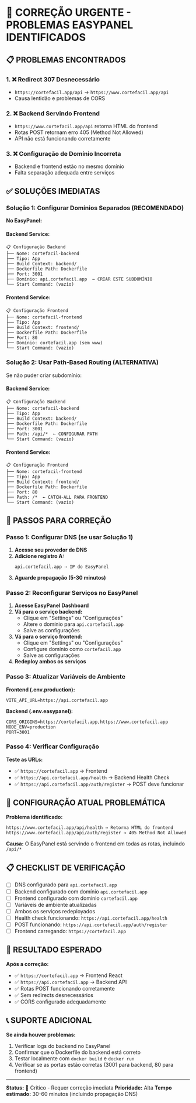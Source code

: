 # 🚨 CORREÇÃO URGENTE - PROBLEMAS EASYPANEL IDENTIFICADOS

## 📋 PROBLEMAS ENCONTRADOS

### 1. ❌ Redirect 307 Desnecessário
- `https://cortefacil.app/api` → `https://www.cortefacil.app/api`
- Causa lentidão e problemas de CORS

### 2. ❌ Backend Servindo Frontend
- `https://www.cortefacil.app/api` retorna HTML do frontend
- Rotas POST retornam erro 405 (Method Not Allowed)
- API não está funcionando corretamente

### 3. ❌ Configuração de Domínio Incorreta
- Backend e frontend estão no mesmo domínio
- Falta separação adequada entre serviços

## ✅ SOLUÇÕES IMEDIATAS

### Solução 1: Configurar Domínios Separados (RECOMENDADO)

**No EasyPanel:**

#### Backend Service:
```
📋 Configuração Backend
├── Nome: cortefacil-backend
├── Tipo: App
├── Build Context: backend/
├── Dockerfile Path: Dockerfile
├── Port: 3001
├── Domínio: api.cortefacil.app  ← CRIAR ESTE SUBDOMÍNIO
└── Start Command: (vazio)
```

#### Frontend Service:
```
📋 Configuração Frontend
├── Nome: cortefacil-frontend
├── Tipo: App
├── Build Context: frontend/
├── Dockerfile Path: Dockerfile
├── Port: 80
├── Domínio: cortefacil.app (sem www)
└── Start Command: (vazio)
```

### Solução 2: Usar Path-Based Routing (ALTERNATIVA)

Se não puder criar subdomínio:

#### Backend Service:
```
📋 Configuração Backend
├── Nome: cortefacil-backend
├── Tipo: App
├── Build Context: backend/
├── Dockerfile Path: Dockerfile
├── Port: 3001
├── Path: /api/*  ← CONFIGURAR PATH
└── Start Command: (vazio)
```

#### Frontend Service:
```
📋 Configuração Frontend
├── Nome: cortefacil-frontend
├── Tipo: App
├── Build Context: frontend/
├── Dockerfile Path: Dockerfile
├── Port: 80
├── Path: /*  ← CATCH-ALL PARA FRONTEND
└── Start Command: (vazio)
```

## 🔧 PASSOS PARA CORREÇÃO

### Passo 1: Configurar DNS (se usar Solução 1)

1. **Acesse seu provedor de DNS**
2. **Adicione registro A:**
   ```
   api.cortefacil.app → IP do EasyPanel
   ```
3. **Aguarde propagação (5-30 minutos)**

### Passo 2: Reconfigurar Serviços no EasyPanel

1. **Acesse EasyPanel Dashboard**
2. **Vá para o serviço backend:**
   - Clique em "Settings" ou "Configurações"
   - Altere o domínio para `api.cortefacil.app`
   - Salve as configurações
3. **Vá para o serviço frontend:**
   - Clique em "Settings" ou "Configurações"
   - Configure domínio como `cortefacil.app`
   - Salve as configurações
4. **Redeploy ambos os serviços**

### Passo 3: Atualizar Variáveis de Ambiente

**Frontend (.env.production):**
```env
VITE_API_URL=https://api.cortefacil.app
```

**Backend (.env.easypanel):**
```env
CORS_ORIGINS=https://cortefacil.app,https://www.cortefacil.app
NODE_ENV=production
PORT=3001
```

### Passo 4: Verificar Configuração

**Teste as URLs:**
- ✅ `https://cortefacil.app` → Frontend
- ✅ `https://api.cortefacil.app/health` → Backend Health Check
- ✅ `https://api.cortefacil.app/auth/register` → POST deve funcionar

## 🚨 CONFIGURAÇÃO ATUAL PROBLEMÁTICA

**Problema identificado:**
```
https://www.cortefacil.app/api/health → Retorna HTML do frontend
https://www.cortefacil.app/api/auth/register → 405 Method Not Allowed
```

**Causa:**
O EasyPanel está servindo o frontend em todas as rotas, incluindo `/api/*`

## 📋 CHECKLIST DE VERIFICAÇÃO

- [ ] DNS configurado para `api.cortefacil.app`
- [ ] Backend configurado com domínio `api.cortefacil.app`
- [ ] Frontend configurado com domínio `cortefacil.app`
- [ ] Variáveis de ambiente atualizadas
- [ ] Ambos os serviços redeployados
- [ ] Health check funcionando: `https://api.cortefacil.app/health`
- [ ] POST funcionando: `https://api.cortefacil.app/auth/register`
- [ ] Frontend carregando: `https://cortefacil.app`

## 🎯 RESULTADO ESPERADO

**Após a correção:**
- ✅ `https://cortefacil.app` → Frontend React
- ✅ `https://api.cortefacil.app` → Backend API
- ✅ Rotas POST funcionando corretamente
- ✅ Sem redirects desnecessários
- ✅ CORS configurado adequadamente

## 📞 SUPORTE ADICIONAL

**Se ainda houver problemas:**
1. Verificar logs do backend no EasyPanel
2. Confirmar que o Dockerfile do backend está correto
3. Testar localmente com `docker build` e `docker run`
4. Verificar se as portas estão corretas (3001 para backend, 80 para frontend)

---

**Status:** 🔴 Crítico - Requer correção imediata
**Prioridade:** Alta
**Tempo estimado:** 30-60 minutos (incluindo propagação DNS)